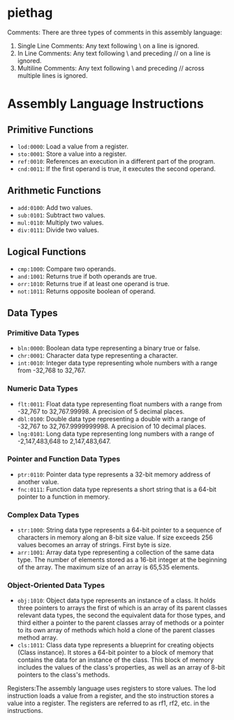 # piethag
Comments: There are three types of comments in this assembly language:

1. Single Line Comments: Any text following \\ on a line is ignored.
2. In Line Comments: Any text following \\ and preceding // on a line is ignored.
3. Multiline Comments: Any text following \\ and preceding // across multiple lines is ignored.

# Assembly Language Instructions

## Primitive Functions

- `lod:0000`: Load a value from a register.
- `sto:0001`: Store a value into a register.
- `ref:0010`: References an execution in a different part of the program.
- `cnd:0011`: If the first operand is true, it executes the second operand.

## Arithmetic Functions

- `add:0100`: Add two values.
- `sub:0101`: Subtract two values.
- `mul:0110`: Multiply two values.
- `div:0111`: Divide two values.

## Logical Functions

- `cmp:1000`: Compare two operands.
- `and:1001`: Returns true if both operands are true.
- `orr:1010`: Returns true if at least one operand is true.
- `not:1011`: Returns opposite boolean of operand.

## Data Types

### Primitive Data Types

- `bln:0000`: Boolean data type representing a binary true or false.
- `chr:0001`: Character data type representing a character.
- `int:0010`: Integer data type representing whole numbers with a range from -32,768 to 32,767.

### Numeric Data Types

- `flt:0011`: Float data type representing float numbers with a range from -32,767 to 32,767.99998. A precision of 5 decimal places.
- `dbl:0100`: Double data type representing a double with a range of -32,767 to 32,767.9999999998. A precision of 10 decimal places.
- `lng:0101`: Long data type representing long numbers with a range of -2,147,483,648 to 2,147,483,647.

### Pointer and Function Data Types

- `ptr:0110`: Pointer data type represents a 32-bit memory address of another value.
- `fnc:0111`: Function data type represents a short string that is a 64-bit pointer to a function in memory.

### Complex Data Types

- `str:1000`: String data type represents a 64-bit pointer to a sequence of characters in memory along an 8-bit size value. If size exceeds 256 values becomes an array of strings. First byte is size.
- `arr:1001`: Array data type representing a collection of the same data type. The number of elements stored as a 16-bit integer at the beginning of the array. The maximum size of an array is 65,535 elements.

### Object-Oriented Data Types

- `obj:1010`: Object data type represents an instance of a class. It holds three pointers to arrays the first of which is an array of its parent classes relevant data types, the second the equivalent data for those types, and third either a pointer to the parent classes array of methods or a pointer to its own array of methods which hold a clone of the parent classes method array.
- `cls:1011`: Class data type represents a blueprint for creating objects (Class instance). It stores a 64-bit pointer to a block of memory that contains the data for an instance of the class. This block of memory includes the values of the class's properties, as well as an array of 8-bit pointers to the class's methods.

Registers:The assembly language uses registers to store values. The lod instruction loads a value from a register, and the sto instruction stores a value into a register. The registers are referred to as rf1, rf2, etc. in the instructions.